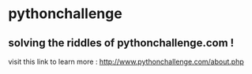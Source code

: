 # pythonchallenge
## solving the riddles of pythonchallenge.com !

visit this link to learn more : http://www.pythonchallenge.com/about.php
